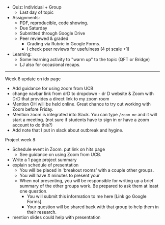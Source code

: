 

* Quiz: Individual + Group
  - Last day of topic
* Assignments: 
    - PDF, reproducible, code showing. 
    - Due Saturday
    - Submitted through Google Drive
    - Peer reviewed & graded
        - Grading via Rubric in Google Forms. 
        - I check peer reviews for usefulness (4 pt scale +1)
* Learning: 
    - Some learning activity to "warm up" to the topic (QFT or Bridge)
    - LJ also for occasional recaps. 
  

----

Week 8 update on idx page
* Add guidance for using zoom from UCB
* change navbar link from drD to dropdown - dr D website & Zoom with DrD that provides a direct link to my zoom room
* Mention OH will be held online. Great chance to try out working with Zoom before Friday. 
* Mention zoom is integrated into Slack. You can type `/zoom me` and it will start a meeting. (not sure if students have to sign in or have a zoom account to do this?)
* Add note that I put in slack about outbreak and hygine.

Project week 8
* Schedule event in Zoom. put link on hits page
  - See guidance on using Zoom from UCB.
* Write a 1 page project summary
* explain schedule of presentation
  - You will be placed in 'breakout rooms' with a couple other groups. 
  - You will have X minutes to present your 
  - When not presenting, you will be responsible for writing up a brief summary of the other groups work. Be prepared to ask them at least one question.
      - You will submit this information to me here [Link go Google Forms].
      - Your question will be shared back with that group to help them in their research. 
* mention slides could help with presentation


